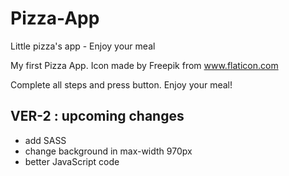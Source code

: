 # Pizza-App
Little pizza's app - Enjoy your meal

My first Pizza App.
Icon made by Freepik from www.flaticon.com

Complete all steps and press button. Enjoy your meal!

## VER-2 : upcoming changes
- add SASS
- change background in max-width 970px
- better JavaScript code  
